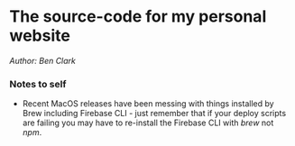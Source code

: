 # The source-code for my personal website

_Author: Ben Clark_

### Notes to self

- Recent MacOS releases have been messing with things installed by Brew including Firebase CLI - just remember that if your deploy scripts are failing you may have to re-install the Firebase CLI with _brew_ not _npm_.
